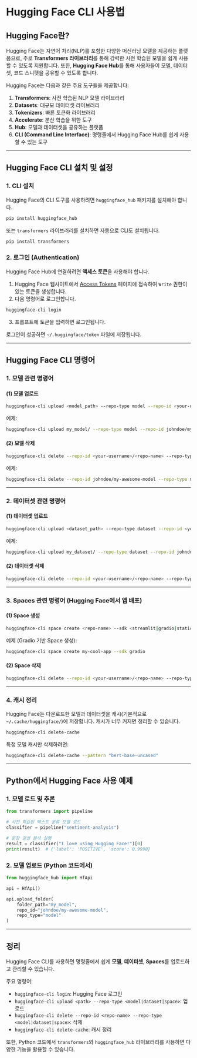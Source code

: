 # Hugging Face CLI 사용법

## Hugging Face란?
Hugging Face는 자연어 처리(NLP)를 포함한 다양한 머신러닝 모델을 제공하는 플랫폼으로, 주로 **Transformers 라이브러리**를 통해 강력한 사전 학습된 모델을 쉽게 사용할 수 있도록 지원합니다. 또한, **Hugging Face Hub**를 통해 사용자들이 모델, 데이터셋, 코드 스니펫을 공유할 수 있도록 합니다.

Hugging Face는 다음과 같은 주요 도구들을 제공합니다:
1. **Transformers**: 사전 학습된 NLP 모델 라이브러리
2. **Datasets**: 대규모 데이터셋 라이브러리
3. **Tokenizers**: 빠른 토큰화 라이브러리
4. **Accelerate**: 분산 학습을 위한 도구
5. **Hub**: 모델과 데이터셋을 공유하는 플랫폼
6. **CLI (Command Line Interface)**: 명령줄에서 Hugging Face Hub를 쉽게 사용할 수 있는 도구

---

## Hugging Face CLI 설치 및 설정

### 1. CLI 설치
Hugging Face의 CLI 도구를 사용하려면 `huggingface_hub` 패키지를 설치해야 합니다.

```bash
pip install huggingface_hub
```

또는 `transformers` 라이브러리를 설치하면 자동으로 CLI도 설치됩니다.

```bash
pip install transformers
```

### 2. 로그인 (Authentication)
Hugging Face Hub에 연결하려면 **액세스 토큰**을 사용해야 합니다.

1. Hugging Face 웹사이트에서 [Access Tokens](https://huggingface.co/settings/tokens) 페이지에 접속하여 `Write` 권한이 있는 토큰을 생성합니다.
2. 다음 명령어로 로그인합니다.

```bash
huggingface-cli login
```

3. 프롬프트에 토큰을 입력하면 로그인됩니다.

로그인이 성공하면 `~/.huggingface/token` 파일에 저장됩니다.

---

## Hugging Face CLI 명령어

### 1. 모델 관련 명령어

#### (1) 모델 업로드
```bash
huggingface-cli upload <model_path> --repo-type model --repo-id <your-username>/<repo-name>
```

예제:
```bash
huggingface-cli upload my_model/ --repo-type model --repo-id johndoe/my-awesome-model
```

#### (2) 모델 삭제
```bash
huggingface-cli delete --repo-id <your-username>/<repo-name> --repo-type model
```

예제:
```bash
huggingface-cli delete --repo-id johndoe/my-awesome-model --repo-type model
```

---

### 2. 데이터셋 관련 명령어

#### (1) 데이터셋 업로드
```bash
huggingface-cli upload <dataset_path> --repo-type dataset --repo-id <your-username>/<repo-name>
```

예제:
```bash
huggingface-cli upload my_dataset/ --repo-type dataset --repo-id johndoe/my-dataset
```

#### (2) 데이터셋 삭제
```bash
huggingface-cli delete --repo-id <your-username>/<repo-name> --repo-type dataset
```

---

### 3. Spaces 관련 명령어 (Hugging Face에서 앱 배포)

#### (1) Space 생성
```bash
huggingface-cli space create <repo-name> --sdk <streamlit|gradio|static>
```

예제 (Gradio 기반 Space 생성):
```bash
huggingface-cli space create my-cool-app --sdk gradio
```

#### (2) Space 삭제
```bash
huggingface-cli delete --repo-id <your-username>/<repo-name> --repo-type space
```

---

### 4. 캐시 정리

Hugging Face는 다운로드한 모델과 데이터셋을 캐시(기본적으로 `~/.cache/huggingface/`)에 저장합니다. 캐시가 너무 커지면 정리할 수 있습니다.

```bash
huggingface-cli delete-cache
```

특정 모델 캐시만 삭제하려면:
```bash
huggingface-cli delete-cache --pattern "bert-base-uncased"
```

---

## Python에서 Hugging Face 사용 예제

### 1. 모델 로드 및 추론
```python
from transformers import pipeline

# 사전 학습된 텍스트 분류 모델 로드
classifier = pipeline("sentiment-analysis")

# 문장 감성 분석 실행
result = classifier("I love using Hugging Face!")[0]
print(result)  # {'label': 'POSITIVE', 'score': 0.9998}
```

### 2. 모델 업로드 (Python 코드에서)
```python
from huggingface_hub import HfApi

api = HfApi()

api.upload_folder(
    folder_path="my_model",
    repo_id="johndoe/my-awesome-model",
    repo_type="model"
)
```

---

## 정리
Hugging Face CLI를 사용하면 명령줄에서 쉽게 **모델**, **데이터셋**, **Spaces**를 업로드하고 관리할 수 있습니다.

주요 명령어:
- `huggingface-cli login`: Hugging Face 로그인
- `huggingface-cli upload <path> --repo-type <model|dataset|space>`: 업로드
- `huggingface-cli delete --repo-id <repo-name> --repo-type <model|dataset|space>`: 삭제
- `huggingface-cli delete-cache`: 캐시 정리

또한, Python 코드에서 `transformers`와 `huggingface_hub` 라이브러리를 사용하면 다양한 기능을 활용할 수 있습니다.
